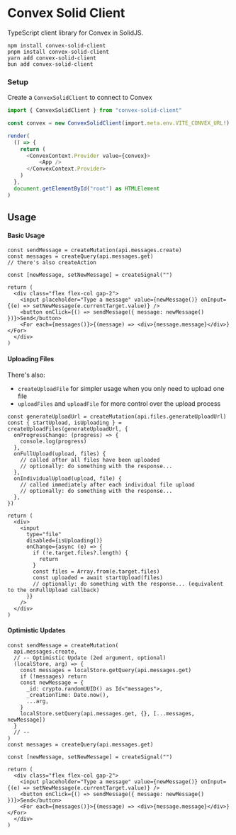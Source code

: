 # Convex Solid Client

TypeScript client library for Convex in SolidJS.

`npm install convex-solid-client` <br />
`pnpm install convex-solid-client` <br />
`yarn add convex-solid-client` <br />
`bun add convex-solid-client` <br />

### Setup

Create a `ConvexSolidClient` to connect to Convex

```typescript
import { ConvexSolidClient } from "convex-solid-client"

const convex = new ConvexSolidClient(import.meta.env.VITE_CONVEX_URL!)

render(
  () => {
    return (
      <ConvexContext.Provider value={convex}>
          <App />
      </ConvexContext.Provider>
    )
  },
  document.getElementById("root") as HTMLElement
)
```

## Usage

#### Basic Usage

```tsx
const sendMessage = createMutation(api.messages.create)
const messages = createQuery(api.messages.get)
// there's also createAction

const [newMessage, setNewMessage] = createSignal("")

return (
  <div class="flex flex-col gap-2">
    <input placeholder="Type a message" value={newMessage()} onInput={(e) => setNewMessage(e.currentTarget.value)} />
    <button onClick={() => sendMessage({ message: newMessage() })}>Send</button>
    <For each={messages()}>{(message) => <div>{message.message}</div>}</For>
  </div>
)
```

#### Uploading Files

There's also:

- `createUploadFile` for simpler usage when you only need to upload one file
- `uploadFiles` and `uploadFile` for more control over the upload process

```tsx
const generateUploadUrl = createMutation(api.files.generateUploadUrl)
const { startUpload, isUploading } = createUploadFiles(generateUploadUrl, {
  onProgressChange: (progress) => {
    console.log(progress)
  },
  onFullUpload(upload, files) {
    // called after all files have been uploaded
    // optionally: do something with the response...
  },
  onIndividualUpload(upload, file) {
    // called immediately after each individual file upload
    // optionally: do something with the response...
  },
})

return (
  <div>
    <input
      type="file"
      disabled={isUploading()}
      onChange={async (e) => {
        if (!e.target.files?.length) {
          return
        }
        const files = Array.from(e.target.files)
        const uploaded = await startUpload(files)
        // optionally: do something with the response... (equivalent to the onFullUpload callback)
      }}
    />
  </div>
)
```

#### Optimistic Updates

```tsx
const sendMessage = createMutation(
  api.messages.create,
  // -- Optimistic Update (2ed argument, optional)
  (localStore, arg) => {
    const messages = localStore.getQuery(api.messages.get)
    if (!messages) return
    const newMessage = {
      _id: crypto.randomUUID() as Id<"messages">,
      _creationTime: Date.now(),
      ...arg,
    }
    localStore.setQuery(api.messages.get, {}, [...messages, newMessage])
  }
  // --
)
const messages = createQuery(api.messages.get)

const [newMessage, setNewMessage] = createSignal("")

return (
  <div class="flex flex-col gap-2">
    <input placeholder="Type a message" value={newMessage()} onInput={(e) => setNewMessage(e.currentTarget.value)} />
    <button onClick={() => sendMessage({ message: newMessage() })}>Send</button>
    <For each={messages()}>{(message) => <div>{message.message}</div>}</For>
  </div>
)
```
